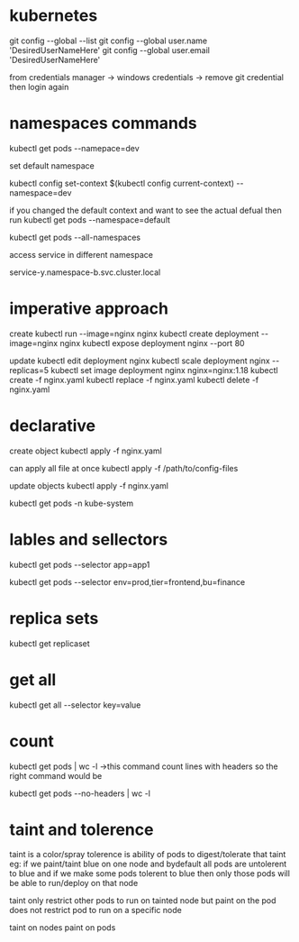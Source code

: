 # kubernetes

 git config --global --list
 git config --global user.name 'DesiredUserNameHere'
 git config --global user.email 'DesiredUserNameHere'

 from credentials manager -> windows credentials -> remove git credential then login again

 # namespaces commands
kubectl get pods --namepace=dev

set default namespace

kubectl config set-context $(kubectl config current-context) --namespace=dev

if you changed the default context and want to see the actual defual then run kubectl get pods --namespace=default

kubectl get pods --all-namespaces

access service in different namespace 

service-y.namespace-b.svc.cluster.local


# imperative approach

create
kubectl run --image=nginx nginx
kubectl create deployment --image=nginx nginx
kubectl expose deployment nginx --port 80

update
kubectl edit deployment nginx
kubectl scale deployment nginx --replicas=5
kubectl set image deployment nginx nginx=nginx:1.18
kubectl create -f nginx.yaml
kubectl replace -f nginx.yaml
kubectl delete -f nginx.yaml 

# declarative 
create object
kubectl apply -f nginx.yaml

can apply all file at once
kubectl apply -f /path/to/config-files

update objects
kubectl apply -f nginx.yaml

kubectl get pods -n kube-system

# lables and sellectors
 kubectl get pods --selector app=app1

 kubectl get pods --selector env=prod,tier=frontend,bu=finance

# replica sets
 kubectl get replicaset

# get all
 kubectl get all --selector key=value

# count
kubectl get pods | wc -l   ->this command count lines with headers so the right command would be

kubectl get pods --no-headers | wc -l

# taint and tolerence
taint is a color/spray tolerence is ability of pods to digest/tolerate that taint 
eg: if we paint/taint blue on one node and bydefault all pods are untolerent to blue and if we make some pods tolerent to blue then only those pods will be able to run/deploy on that node  

taint only restrict other pods to run on tainted node but paint on the pod does not restrict pod to run on a specific node
 


taint on nodes
paint on pods
